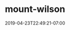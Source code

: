 ---
title: mount-wilson
date: 2019-04-23T22:49:21-07:00
draft: false
location: Red Rock Canyon, NV
img_url: https://d17enza3bfujl8.cloudfront.net/mount-wilson.png
original_fn: ""
tags:
- Red Rock Canyon, NV
- landscapes
- hiking

---